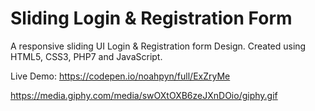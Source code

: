 # Sliding Login & Registration Form

A responsive sliding UI Login & Registration form Design. Created using HTML5, CSS3, PHP7 and JavaScript.

Live Demo: https://codepen.io/noahpyn/full/ExZryMe

https://media.giphy.com/media/swOXtOXB6zeJXnDOio/giphy.gif


